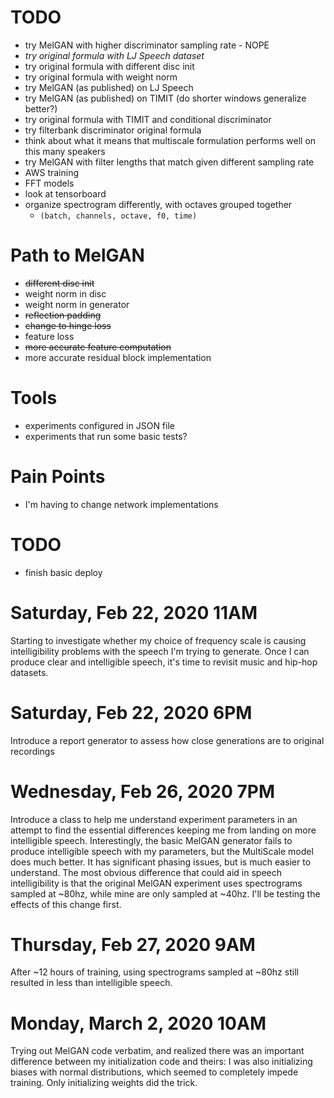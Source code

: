 # TODO
- try MelGAN with higher discriminator sampling rate - NOPE
- *try original formula with LJ Speech dataset*
- try original formula with different disc init
- try original formula with weight norm
- try MelGAN (as published) on LJ Speech
- try MelGAN (as published) on TIMIT (do shorter windows generalize better?)
- try original formula with TIMIT and conditional discriminator
- try filterbank discriminator original formula
- think about what it means that multiscale formulation performs well on 
    this many speakers
- try MelGAN with filter lengths that match given different sampling rate
- AWS training
- FFT models
- look at tensorboard
- organize spectrogram differently, with octaves grouped together
    - `(batch, channels, octave, f0, time)`

# Path to MelGAN
- ~~different disc init~~
- weight norm in disc
- weight norm in generator
- ~~reflection padding~~
- ~~change to hinge loss~~
- feature loss  
- ~~more accurate feature computation~~
- more accurate residual block implementation



# Tools
- experiments configured in JSON file
- experiments that run some basic tests?


# Pain Points
- I'm having to change network implementations


# TODO
- finish basic deploy



# Saturday, Feb 22, 2020 11AM
Starting to investigate whether my choice of frequency scale is causing 
intelligibility problems with the speech I'm trying to generate.  Once I can 
produce clear and intelligible speech, it's time to revisit music and hip-hop 
datasets.

# Saturday, Feb 22, 2020 6PM
Introduce a report generator to assess how close generations are to original 
recordings

# Wednesday, Feb 26, 2020 7PM
Introduce a class to help me understand experiment parameters in an attempt to 
find the essential differences keeping me from landing on more intelligible 
speech.  Interestingly, the basic MelGAN generator fails to produce 
intelligible speech with my parameters, but the MultiScale model does much 
better.  It has significant phasing issues, but is much easier to understand.
The most obvious difference that could aid in speech intelligibility is that the
 original MelGAN experiment uses spectrograms sampled at ~80hz, while mine are
 only sampled at ~40hz.  I'll be testing the effects of this change first.

# Thursday, Feb 27, 2020 9AM
After ~12 hours of training, using spectrograms sampled at ~80hz still resulted
in less than intelligible speech.

# Monday, March 2, 2020 10AM
Trying out MelGAN code verbatim, and realized there was an important difference
between my initialization code and theirs:  I was also initializing biases with
normal distributions, which seemed to completely impede training.  Only 
initializing weights did the trick.  